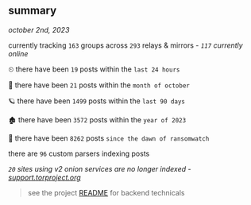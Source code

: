 
## summary
_october 2nd, 2023_

currently tracking `163` groups across `293` relays & mirrors - _`117` currently online_

⏲ there have been `19` posts within the `last 24 hours`

🦈 there have been `21` posts within the `month of october`

🪐 there have been `1499` posts within the `last 90 days`

🏚 there have been `3572` posts within the `year of 2023`

🦕 there have been `8262` posts `since the dawn of ransomwatch`

there are `96` custom parsers indexing posts

_`20` sites using v2 onion services are no longer indexed - [support.torproject.org](https://support.torproject.org/onionservices/v2-deprecation/)_

> see the project [README](https://github.com/joshhighet/ransomwatch#ransomwatch--) for backend technicals
